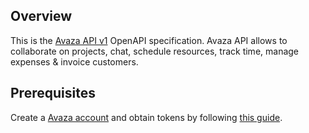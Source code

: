 ## Overview

This is the [Avaza API v1](https://api.avaza.com/swagger/ui/index) OpenAPI specification. Avaza API allows to collaborate on projects, chat, schedule resources, track time, manage expenses & invoice customers.
## Prerequisites

 Create a [Avaza account](https://signup.avaza.com/account/signup) and obtain tokens by following [this guide](https://www.avaza.com/avaza-api-oauth2-authentication/).
